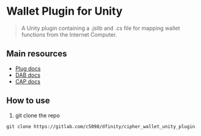 # Wallet Plugin for Unity

> A Unity plugin containing a .jslib and .cs file for mapping wallet functions from the Internet Computer.

## Main resources

- [Plug docs](https://docs.plugwallet.ooo/)
- [DAB docs](https://docs.dab.ooo/)
- [CAP docs](https://docs.cap.ooo/)

## How to use

1. git clone the repo

` git clone https://gitlab.com/c5098/dfinity/cipher_wallet_unity_plugin `
